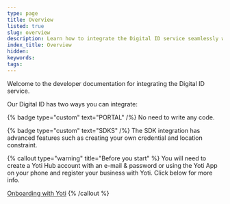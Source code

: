 ```yaml
---
type: page
title: Overview
listed: true
slug: overview
description: Learn how to integrate the Digital ID service seamlessly with our developer documentation. Choose from PORTAL or SDKs integration options to suit your needs. Get started with Yoti Hub and register your business today.
index_title: Overview
hidden: 
keywords: 
tags: 
---
```


Welcome to the developer documentation for integrating the Digital ID service.

Our Digital ID has two ways you can integrate:

{% badge type="custom" text="PORTAL" /%} No need to write any code.

{% badge type="custom" text="SDKS" /%} The SDK integration has advanced features such as creating your own credential and location constraint.

{% callout type="warning" title="Before you start" %}
You will need to create a Yoti Hub account with an e-mail & password or using the Yoti App on your phone and register your business with Yoti. Click below for more info.

[Onboarding with Yoti](/digital-id-v2/getting-started)
{% /callout %}
